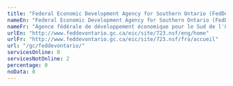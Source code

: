 ```yaml
---
title: "Federal Economic Development Agency for Southern Ontario (FedDev Ontario)"
nameEn: "Federal Economic Development Agency for Southern Ontario (FedDev Ontario)"
nameFr: "Agence fédérale de développement économique pour le Sud de l'Ontario (FedDev Ontario)"
urlEn: "http://www.feddevontario.gc.ca/eic/site/723.nsf/eng/home"
urlFr: "http://www.feddevontario.gc.ca/eic/site/723.nsf/fra/accueil"
url: "/gc/feddevontario/"
servicesOnline: 0
servicesNotOnline: 2
percentage: 0
noData: 0
---
```


